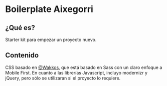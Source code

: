 # Boilerplate Aixegorri

## ¿Qué es?
Starter kit para empezar un proyecto nuevo.

## Contenido
CSS basado en [@Wakkos](https://github.com/Wakkos/Wakkos-CSS-Framework), que está basado en Sass con un claro enfoque a Mobile First. En cuanto a las librerías Javascript, incluyo modernizr y jQuery, pero sólo se utilizaran si el proyecto lo requiere.
